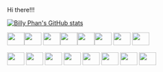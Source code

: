 Hi there!!!

[![Billy Phan's GitHub stats](https://github-readme-stats.vercel.app/api?username=bphan002)](https://github.com/bphan002/github-readme-stats)


<img src="https://cdn.jsdelivr.net/gh/devicons/devicon/icons/javascript/javascript-original.svg" height="30" width="40" /><img src="https://cdn.jsdelivr.net/gh/devicons/devicon/icons/ruby/ruby-original.svg" height="30" width="40" />
<img src="https://cdn.jsdelivr.net/gh/devicons/devicon/icons/react/react-original-wordmark.svg" height="30" width="40"/><img src="https://cdn.jsdelivr.net/gh/devicons/devicon/icons/redux/redux-original.svg" height="30" width="40" /><img src="https://cdn.jsdelivr.net/gh/devicons/devicon/icons/rails/rails-plain-wordmark.svg" height="30" width="40" /><img style="color:white;" src="https://cdn.jsdelivr.net/gh/devicons/devicon/icons/express/express-original-wordmark.svg" height="30" width="40" />
<img src="https://cdn.jsdelivr.net/gh/devicons/devicon/icons/nodejs/nodejs-original.svg" height="30" width="40" />
<img src="https://cdn.jsdelivr.net/gh/devicons/devicon/icons/html5/html5-plain-wordmark.svg" height="30" width="40" />

<img src="https://cdn.jsdelivr.net/gh/devicons/devicon/icons/mongodb/mongodb-original-wordmark.svg" height="30" width="40" />

<img src="https://cdn.jsdelivr.net/gh/devicons/devicon/icons/jquery/jquery-original-wordmark.svg" height="30" width="40" />
<img src="https://cdn.jsdelivr.net/gh/devicons/devicon/icons/postgresql/postgresql-original.svg" height="30" width="40" />
<img src="https://cdn.jsdelivr.net/gh/devicons/devicon/icons/sass/sass-original.svg" height="30" width="40" />
<img src="https://cdn.jsdelivr.net/gh/devicons/devicon/icons/vscode/vscode-original.svg" height="30" width="40" />
<img src="https://cdn.jsdelivr.net/gh/devicons/devicon/icons/webpack/webpack-plain.svg" height="30" width="40"/>
<img src="https://cdn.jsdelivr.net/gh/devicons/devicon/icons/d3js/d3js-plain.svg" height="30" width="40" />
<img src="https://cdn.jsdelivr.net/gh/devicons/devicon/icons/heroku/heroku-plain-wordmark.svg" height="30" width="40"/>
          
          
          
          
          
          
          
          
          
          
          

          
          


<!-- <a href="https://www.linkedin.com/in/billy-phan-41014a40/" target="blank"><img align="center" src="https://cdn.jsdelivr.net/npm/simple-icons@3.0.1/icons/linkedin.svg" alt="" height="30" width="40" /></a> -->




  


 